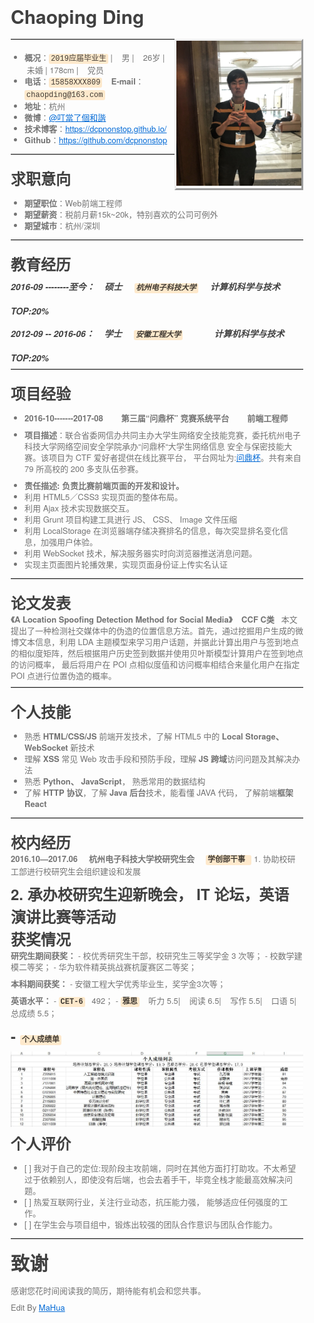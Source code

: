 <html lang="en"><head>
    <meta charset="UTF-8">
    <title></title>
<style id="system" type="text/css">h1,h2,h3,h4,h5,h6,p,blockquote {    margin: 0;    padding: 0;}body {    font-family: "Helvetica Neue", Helvetica, "Hiragino Sans GB", Arial, sans-serif;    font-size: 13px;    line-height: 18px;    color: #737373;    margin: 10px 13px 10px 13px;}a {    color: #0069d6;}a:hover {    color: #0050a3;    text-decoration: none;}a img {    border: none;}p {    margin-bottom: 9px;}h1,h2,h3,h4,h5,h6 {    color: #404040;    line-height: 36px;}h1 {    margin-bottom: 18px;    font-size: 30px;}h2 {    font-size: 24px;}h3 {    font-size: 18px;}h4 {    font-size: 16px;}h5 {    font-size: 14px;}h6 {    font-size: 13px;}hr {    margin: 0 0 19px;    border: 0;    border-bottom: 1px solid #ccc;}blockquote {    padding: 13px 13px 21px 15px;    margin-bottom: 18px;    font-family:georgia,serif;    font-style: italic;}blockquote:before {    content:"C";    font-size:40px;    margin-left:-10px;    font-family:georgia,serif;    color:#eee;}blockquote p {    font-size: 14px;    font-weight: 300;    line-height: 18px;    margin-bottom: 0;    font-style: italic;}code, pre {    font-family: Monaco, Andale Mono, Courier New, monospace;}code {    background-color: #fee9cc;    color: rgba(0, 0, 0, 0.75);    padding: 1px 3px;    font-size: 12px;    -webkit-border-radius: 3px;    -moz-border-radius: 3px;    border-radius: 3px;}pre {    display: block;    padding: 14px;    margin: 0 0 18px;    line-height: 16px;    font-size: 11px;    border: 1px solid #d9d9d9;    white-space: pre-wrap;    word-wrap: break-word;}pre code {    background-color: #fff;    color:#737373;    font-size: 11px;    padding: 0;}@media screen and (min-width: 768px) {    body {        width: 748px;        margin:10px auto;    }}</style><style id="custom" type="text/css"></style></head>
<body marginheight="0"><p></p><h1>Chaoping Ding</h1>
<p></p>
<div style="float:right;border-style: outset;">
    <img src="https://raw.githubusercontent.com/dcpnonstop/dcp-resume/master/ps.jpg" width="200">
</div>



<hr>
<ul>
<li><strong>概况</strong>：<code>2019应届毕业生</code> |&nbsp; &nbsp; 男 | &nbsp; &nbsp;26岁  | &nbsp; &nbsp;未婚 | 178cm |&nbsp; &nbsp; 党员</li>
<li><strong>电话</strong>：<code>15858XXX809</code>  &nbsp; &nbsp;<strong>E-mail</strong>： <code>chaopding@163.com</code> &nbsp; &nbsp;</li>
<li><strong>地址</strong>：杭州</li>
<li><strong>微博</strong>：<a href="https://weibo.com/3267874892/">@叮當了個和諧</a> </li>
<li><strong>技术博客</strong>：<a href="https://dcpnonstop.github.io/">https://dcpnonstop.github.io/</a> </li>
<li><strong>Github</strong>：<a href="https://github.com/dcpnonstop">https://github.com/dcpnonstop</a></li>
</ul>
<hr>
<h2>求职意向</h2>
<ul>
<li><strong>期望职位</strong>：Web前端工程师</li>
<li><strong>期望薪资</strong>：税前月薪15k~20k，特别喜欢的公司可例外</li>
<li><strong>期望城市</strong>：杭州/深圳</li>
</ul>
<hr>
<h2>教育经历</h2>
<h5>2016-09 --------至今：&nbsp; &nbsp; 硕士   &nbsp; &nbsp;  <code>杭州电子科技大学</code> &nbsp; &nbsp;    计算机科学与技术  &nbsp; &nbsp;  TOP:20%</h5>
<h5>2012-09 -- 2016-06：&nbsp; &nbsp; 学士   &nbsp; &nbsp;  <code>安徽工程大学</code> &nbsp; &nbsp; &nbsp; &nbsp; &nbsp; &nbsp;      计算机科学与技术  &nbsp; &nbsp;  TOP:20%</h5>
<hr>
<h2>项目经验</h2>
<ul>
<li><p><strong>2016-10-------2017-08&nbsp; &nbsp;&nbsp; &nbsp;&nbsp; 第三届“问鼎杯” 竞赛系统平台&nbsp; &nbsp;&nbsp; &nbsp;&nbsp; 前端工程师</strong></p>
</li>
<li><p><strong>项目描述</strong>：联合省委网信办共同主办大学生网络安全技能竞赛，委托杭州电子科技大学网络空间安全学院承办“问鼎杯“大学生网络信息 安全与保密技能大赛。该项目为 CTF 爱好者提供在线比赛平台， 平台网址为:<a href="http://sec.hdu.edu.cn">问鼎杯</a>。共有来自 79 所高校的 200 多支队伍参赛。</p>
</li>
<li><strong>责任描述: 负责比赛前端页面的开发和设计。</strong></li>
<li>利用 HTML5／CSS3 实现页面的整体布局。</li>
<li>利用 Ajax 技术实现数据交互。</li>
<li>利用 Grunt 项目构建工具进行 JS、 CSS、 Image 文件压缩</li>
<li>利用 LocalStorage 在浏览器端存储决赛排名的信息，每次突显排名变化信息，加强用户体验。</li>
<li>利用 WebSocket 技术，解决服务器实时向浏览器推送消息问题。</li>
<li>实现主页面图片轮播效果，实现页面身份证上传实名认证</li>
</ul>
<hr>
<h2>论文发表</h2>
<p><strong>《A Location Spoofing Detection Method for Social Media》 &nbsp;&nbsp; CCF C类&nbsp;&nbsp;</strong>  本文提出了一种检测社交媒体中的伪造的位置信息方法。首先，通过挖掘用户生成的微博文本信息，利用 LDA 主题模型来学习用户话题，并据此计算出用户与签到地点的相似度矩阵，然后根据用户历史签到数据并使用贝叶斯模型计算用户在签到地点的访问概率， 最后将用户在 POI 点相似度值和访问概率相结合来量化用户在指定 POI 点进行位置伪造的概率。

</p>
<hr>
<h2>个人技能</h2>
<ul>
<li>熟悉 <strong>HTML/CSS/JS</strong> 前端开发技术，了解 HTML5 中的 <strong>Local Storage、 WebSocket</strong> 新技术</li>
<li>理解 <strong>XSS</strong> 常见 Web 攻击手段和预防手段，理解 <strong>JS 跨域</strong>访问问题及其解决办法</li>
<li>熟悉 <strong>Python、 JavaScript</strong>， 熟悉常用的数据结构</li>
<li>了解 <strong>HTTP 协议</strong>，了解 <strong>Java 后台</strong>技术，能看懂 JAVA 代码， 了解前端<strong>框架 React</strong></li>
</ul>
<hr>
<h2>校内经历</h2>
<p><strong>2016.10—2017.06&nbsp;&nbsp;&nbsp;&nbsp; 杭州电子科技大学校研究生会&nbsp;&nbsp;&nbsp;&nbsp; <code>学创部干事 </code></strong>
1. 协助校研工部进行校研究生会组织建设和发展
</p>
<h2>2. 承办校研究生迎新晚会， IT 论坛，英语演讲比赛等活动</h2>
<h2>获奖情况</h2>
<p> <strong>研究生期间获奖：</strong>
  - 校优秀研究生干部，校研究生三等奖学金 3 次等；
  - 校数学建模二等奖；
  - 华为软件精英挑战赛杭厦赛区二等奖；

</p>
<p><strong>本科期间获奖：</strong> 
- 安徽工程大学优秀毕业生，奖学金3次等；

</p>
<p><strong>英语水平：</strong>
 -  <strong><code>CET-6</code></strong>&nbsp;&nbsp; 492；
 -  <strong><code>雅思</code></strong>&nbsp;&nbsp; &nbsp;听力 5.5| &nbsp;&nbsp; 阅读 6.5| &nbsp;&nbsp; 写作 5.5| &nbsp;&nbsp; 口语 5| &nbsp;&nbsp; 总成绩 5.5；
</p>
<h2> - <strong><code>个人成绩单</code></strong><img src="https://raw.githubusercontent.com/dcpnonstop/dcp-resume/master/score.jpg" alt="|right|200x200"></h2>
<h2>个人评价</h2>
<ul>
<li>[ ] 我对于自己的定位:现阶段主攻前端，同时在其他方面打打助攻。不太希望过于依赖别人，即使没有后端，也会去着手干，毕竟全栈才能最高效解决问题。</li>
<li>[ ] 热爱互联网行业，关注行业动态，抗压能力强， 能够适应任何强度的工作。</li>
<li>[ ] 在学生会与项目组中，锻炼出较强的团队合作意识与团队合作能力。</li>
</ul>
<hr>
<h1>致谢</h1>
<p>感谢您花时间阅读我的简历，期待能有机会和您共事。

</p>
<p>Edit By <a href="http://mahua.jser.me">MaHua</a></p>
</body></html>
